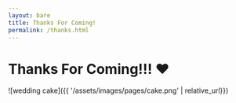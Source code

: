 ```yaml
---
layout: bare
title: Thanks For Coming!
permalink: /thanks.html
---
```

<style>
    body {
        max-width: 600px;
        margin: 0 auto;
    }

    img {
        max-width: 100%;
    }
</style>

# Thanks For Coming!!! ❤️

![wedding cake]({{ '/assets/images/pages/cake.png' | relative_url}})
